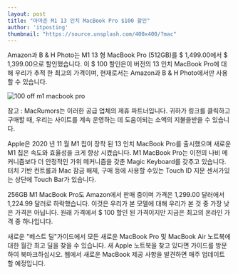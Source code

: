 ```yaml
---
layout: post
title: "아마존 M1 13 인치 MacBook Pro $100 할인"
author: 'itposting'
thumbnail: "https://source.unsplash.com/400x400/?mac"
---
```



Amazon과 B & H Photo는 M1 13 형 MacBook Pro (512GB)를 $ 1,499.00에서 $ 1,399.00으로 할인했습니다.
 이 $ 100 할인은이 버전의 13 인치 MacBook Pro에 대해 우리가 추적 한 최고의 가격이며, 현재로서는 Amazon과 B & H Photo에서만 사용할 수 있습니다.

![100 off m1 macbook pro](https://images.macrumors.com/t/emMtxJCOmnljupqDenPayaRPS84=/2500x0/filters:no_upscale():quality(90)/article-new/2020/12/100-off-m1-macbook-pro.jpg)

참고 : MacRumors는 이러한 공급 업체의 제휴 파트너입니다.
 귀하가 링크를 클릭하고 구매할 때, 우리는 사이트를 계속 운영하는 데 도움이되는 소액의 지불을받을 수 있습니다.

Apple은 2020 년 11 월 M1 칩이 장착 된 13 인치 MacBook Pro를 출시했으며 새로운 M1 칩은 속도와 효율성을 크게 향상 시켰습니다.
 M1 MacBook Pro는 이전의 나비 메커니즘보다 더 안정적인 가위 메커니즘을 갖춘 Magic Keyboard를 갖추고 있습니다.
 터치 기반 컨트롤과 Mac 잠금 해제, 구매 등에 사용할 수있는 Touch ID 지문 센서가있는 상단에 Touch Bar가 있습니다.

256GB M1 MacBook Pro도 Amazon에서 판매 중이며 가격은 1,299.00 달러에서 1,224.99 달러로 하락했습니다.
 이것은 우리가 본 모델에 대해 우리가 본 것 중 가장 낮은 가격은 아닙니다. 원래 가격에서 $ 100 할인 된 가격이지만 지금은 최고의 온라인 가격 중 하나입니다.

새로운 "베스트 딜"가이드에서 모든 새로운 MacBook Pro 및 MacBook Air 노트북에 대한 월간 최고 딜을 찾을 수 있습니다.
 새 Apple 노트북을 찾고 있다면 가이드를 방문하여 북마크하십시오.
 웹에서 새로운 MacBook 제공 사항을 발견하면 매주 업데이트 할 예정입니다.